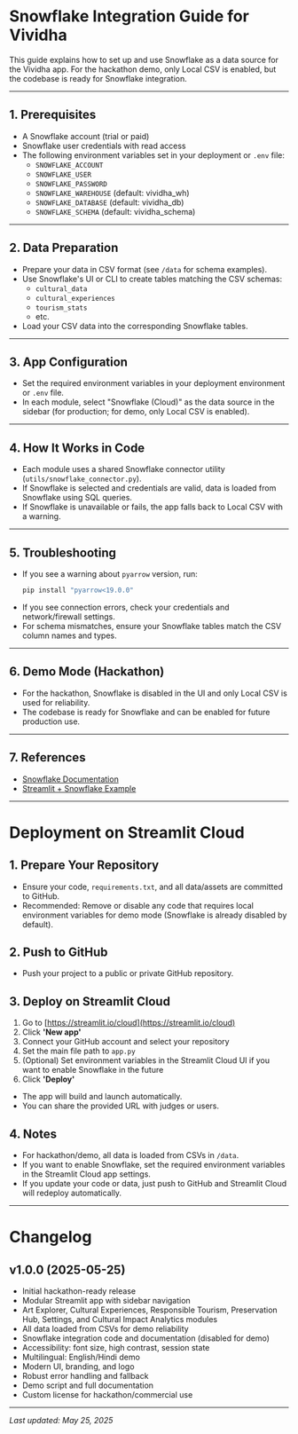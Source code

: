 # Snowflake Integration Guide for Vividha

This guide explains how to set up and use Snowflake as a data source for the Vividha app. For the hackathon demo, only Local CSV is enabled, but the codebase is ready for Snowflake integration.

---

## 1. Prerequisites
- A Snowflake account (trial or paid)
- Snowflake user credentials with read access
- The following environment variables set in your deployment or `.env` file:
  - `SNOWFLAKE_ACCOUNT`
  - `SNOWFLAKE_USER`
  - `SNOWFLAKE_PASSWORD`
  - `SNOWFLAKE_WAREHOUSE` (default: vividha_wh)
  - `SNOWFLAKE_DATABASE` (default: vividha_db)
  - `SNOWFLAKE_SCHEMA` (default: vividha_schema)

---

## 2. Data Preparation
- Prepare your data in CSV format (see `/data` for schema examples).
- Use Snowflake's UI or CLI to create tables matching the CSV schemas:
  - `cultural_data`
  - `cultural_experiences`
  - `tourism_stats`
  - etc.
- Load your CSV data into the corresponding Snowflake tables.

---

## 3. App Configuration
- Set the required environment variables in your deployment environment or `.env` file.
- In each module, select "Snowflake (Cloud)" as the data source in the sidebar (for production; for demo, only Local CSV is enabled).

---

## 4. How It Works in Code
- Each module uses a shared Snowflake connector utility (`utils/snowflake_connector.py`).
- If Snowflake is selected and credentials are valid, data is loaded from Snowflake using SQL queries.
- If Snowflake is unavailable or fails, the app falls back to Local CSV with a warning.

---

## 5. Troubleshooting
- If you see a warning about `pyarrow` version, run:
  ```bash
  pip install "pyarrow<19.0.0"
  ```
- If you see connection errors, check your credentials and network/firewall settings.
- For schema mismatches, ensure your Snowflake tables match the CSV column names and types.

---

## 6. Demo Mode (Hackathon)
- For the hackathon, Snowflake is disabled in the UI and only Local CSV is used for reliability.
- The codebase is ready for Snowflake and can be enabled for future production use.

---

## 7. References
- [Snowflake Documentation](https://docs.snowflake.com/en/)
- [Streamlit + Snowflake Example](https://docs.streamlit.io/knowledge-base/tutorials/databases/snowflake)

---

# Deployment on Streamlit Cloud

## 1. Prepare Your Repository
- Ensure your code, `requirements.txt`, and all data/assets are committed to GitHub.
- Recommended: Remove or disable any code that requires local environment variables for demo mode (Snowflake is already disabled by default).

## 2. Push to GitHub
- Push your project to a public or private GitHub repository.

## 3. Deploy on Streamlit Cloud
1. Go to [https://streamlit.io/cloud](https://streamlit.io/cloud)
2. Click **'New app'**
3. Connect your GitHub account and select your repository
4. Set the main file path to `app.py`
5. (Optional) Set environment variables in the Streamlit Cloud UI if you want to enable Snowflake in the future
6. Click **'Deploy'**

- The app will build and launch automatically.
- You can share the provided URL with judges or users.

## 4. Notes
- For hackathon/demo, all data is loaded from CSVs in `/data`.
- If you want to enable Snowflake, set the required environment variables in the Streamlit Cloud app settings.
- If you update your code or data, just push to GitHub and Streamlit Cloud will redeploy automatically.

---

# Changelog

## v1.0.0 (2025-05-25)
- Initial hackathon-ready release
- Modular Streamlit app with sidebar navigation
- Art Explorer, Cultural Experiences, Responsible Tourism, Preservation Hub, Settings, and Cultural Impact Analytics modules
- All data loaded from CSVs for demo reliability
- Snowflake integration code and documentation (disabled for demo)
- Accessibility: font size, high contrast, session state
- Multilingual: English/Hindi demo
- Modern UI, branding, and logo
- Robust error handling and fallback
- Demo script and full documentation
- Custom license for hackathon/commercial use

---

*Last updated: May 25, 2025*
